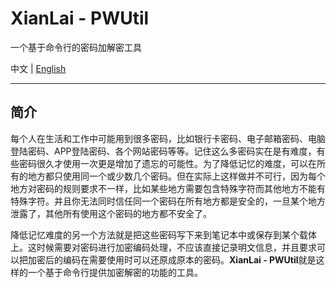 # XianLai - PWUtil

一个基于命令行的密码加解密工具

中文 | [English](README_EN.md)

---

## 简介

每个人在生活和工作中可能用到很多密码，比如银行卡密码、电子邮箱密码、电脑登陆密码、APP登陆密码、各个网站密码等等。记住这么多密码实在是有难度，有些密码很久才使用一次更是增加了遗忘的可能性。为了降低记忆的难度，可以在所有的地方都只使用同一个或少数几个密码。但在实际上这样做并不可行，因为每个地方对密码的规则要求不一样，比如某些地方需要包含特殊字符而其他地方不能有特殊字符。并且你无法同时信任同一个密码在所有地方都是安全的，一旦某个地方泄露了，其他所有使用这个密码的地方都不安全了。

降低记忆难度的另一个方法就是把这些密码写下来到笔记本中或保存到某个载体上。这时候需要对密码进行加密编码处理，不应该直接记录明文信息，并且要求可以把加密后的编码在需要使用时可以还原成原本的密码。**XianLai - PWUtil**就是这样的一个基于命令行提供加密解密的功能的工具。
